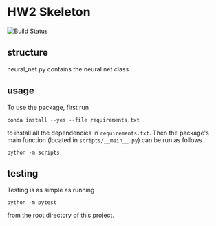 # HW2 Skeleton

[![Build
Status](https://github.com/callamartyn/bmi203_final)](https://github.com/callamartyn/bmi203_final)

## structure

neural_net.py contains the neural net class



## usage

To use the package, first run

```
conda install --yes --file requirements.txt
```

to install all the dependencies in `requirements.txt`. Then the package's
main function (located in `scripts/__main__.py`) can be run as
follows

```
python -m scripts 
```

## testing

Testing is as simple as running

```
python -m pytest
```

from the root directory of this project.
